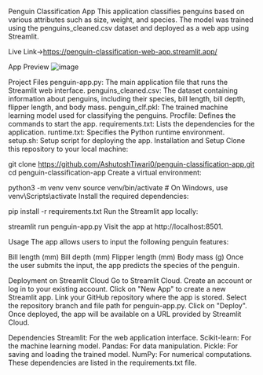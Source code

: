 Penguin Classification App
This application classifies penguins based on various attributes such as size, weight, and species. The model was trained using the penguins_cleaned.csv dataset and deployed as a web app using Streamlit.


Live Link->https://penguin-classification-web-app.streamlit.app/


App Preview
![image](https://github.com/user-attachments/assets/f64cd2eb-d42d-4e38-ac4a-01bf0cada9cf)


Project Files
penguin-app.py: The main application file that runs the Streamlit web interface.
penguins_cleaned.csv: The dataset containing information about penguins, including their species, bill length, bill depth, flipper length, and body mass.
penguin_clf.pkl: The trained machine learning model used for classifying the penguins.
Procfile: Defines the commands to start the app.
requirements.txt: Lists the dependencies for the application.
runtime.txt: Specifies the Python runtime environment.
setup.sh: Setup script for deploying the app.
Installation and Setup
Clone this repository to your local machine:

git clone https://github.com/AshutoshTiwari0/penguin-classification-app.git
cd penguin-classification-app
Create a virtual environment:

python3 -m venv venv
source venv/bin/activate  # On Windows, use venv\Scripts\activate
Install the required dependencies:

pip install -r requirements.txt
Run the Streamlit app locally:

streamlit run penguin-app.py
Visit the app at http://localhost:8501.

Usage
The app allows users to input the following penguin features:

Bill length (mm)
Bill depth (mm)
Flipper length (mm)
Body mass (g)
Once the user submits the input, the app predicts the species of the penguin.

Deployment on Streamlit Cloud
Go to Streamlit Cloud.
Create an account or log in to your existing account.
Click on "New App" to create a new Streamlit app.
Link your GitHub repository where the app is stored.
Select the repository branch and file path for penguin-app.py.
Click on "Deploy".
Once deployed, the app will be available on a URL provided by Streamlit Cloud.


Dependencies
Streamlit: For the web application interface.
Scikit-learn: For the machine learning model.
Pandas: For data manipulation.
Pickle: For saving and loading the trained model.
NumPy: For numerical computations.
These dependencies are listed in the requirements.txt file.


